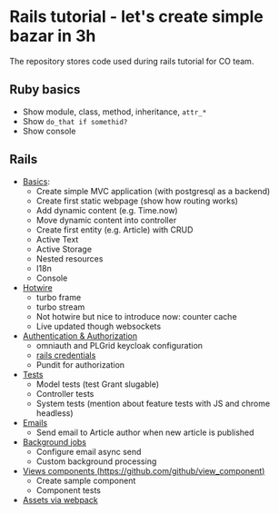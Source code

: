 # Rails tutorial - let's create simple bazar in 3h

The repository stores code used during rails tutorial for CO team.

## Ruby basics
  * Show module, class, method, inheritance, `attr_*`
  * Show `do_that if somethid?`
  * Show console

## Rails
  * [Basics](docs/basics.md):
    - Create simple MVC application (with postgresql as a backend)
    - Create first static webpage (show how routing works)
    - Add dynamic content (e.g. Time.now)
    - Move dynamic content into controller
    - Create first entity (e.g. Article) with CRUD
    - Active Text
    - Active Storage
    - Nested resources
    - I18n
    - Console
  * [Hotwire](docs/hotwire.md)
    - turbo frame
    - turbo stream
    - Not hotwire but nice to introduce now: counter cache
    - Live updated though websockets
  * [Authentication & Authorization](docs/aa.md)
    - omniauth and PLGrid keycloak configuration
    - [rails credentials](https://blog.saeloun.com/2019/10/10/rails-6-adds-support-for-multi-environment-credentials.html)
    - Pundit for authorization
  * [Tests](docs/tests.md)
    - Model tests (test Grant slugable)
    - Controller tests
    - System tests (mention about feature tests with JS and chrome headless)
  * [Emails](docs/emails.md)
    - Send email to Article author when new article is published
  * [Background jobs](docs/active_jobs.md)
    - Configure email async send
    - Custom background processing
  * [Views components (https://github.com/github/view_component)](docs/view_components.md)
    - Create sample component
    - Component tests
  * [Assets via webpack](docs/assets.md)
